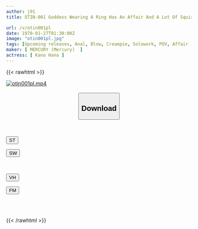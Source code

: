 ```yaml
---
author: j91
title: OTIN-001 Goddess Wearing A Ring Has An Affair And A Lot Of Squirting! 2-hole Sex Creampie. Husband Releases His Desires By Raping The Anus He Doesn't Know About. Hana Kanno

url: /v/otin001pl
date: 1970-01-27T01:30:00Z
image: "otin001pl.jpg"
tags: [Upcoming releases, Anal, Blow, Creampie, Solowork, POV, Affair	]
maker: [ MERCURY (Mercury)  ]
actress: [ Kano Hana ]
---
```



{{< rawhtml >}}

<div class="video" data-videoid="pending_link_2.html">
    <a href="javascript:;">
        <img src="/v/otin001pl/otin001pl.jpg" width="WIDTH" height="HEIGHT" alt="otin001pl.mp4" loading="lazy">
    </a>
</div>

<script type="text/javascript" src="https://j91.asia/asset/on-demand-pend.js"></script>

<br>
  <link rel="stylesheet" href="https://j91.asia/asset/bs5.css">
  
  <center>
  <button class="btn btn-primary" type="button" data-bs-toggle="collapse" data-bs-target=".multi-collapse" aria-expanded="false" aria-controls="multiCollapseExample1 multiCollapseExample2"><h2>Download</h2></button></center>
</p>
<div class="row">
  <div class="col">
    <div class="collapse multi-collapse" id="multiCollapseExample1">
      <div class="card card-body">
	      	      <br>
<div class="buttons">  
<p><a href="https://j91.asia/pending_link_2.html" target="_blank"><button class="btn-hover color-3"><i class="fa fa-download"></i> ST</button></a></p>
<p><a href="https://j91.asia/pending_link_2.html" target="_blank"><button class="btn-hover color-2"><i class="fa fa-download"></i> SW</button></a></p></div>
    </div>
  </div>
</div>
  <div class="col">
    <div class="collapse multi-collapse" id="multiCollapseExample2">
      <div class="card card-body">
	      <br>
<div class="buttons">
<p><a href="https://j91.asia/pending_link_2.html" target="_blank"><button class="btn-hover color-9"><i class="fa fa-download"></i> VH</button></a></p>
<p><a href="https://j91.asia/pending_link_2.html" target="_blank"><button class="btn-hover color-8"><i class="fa fa-download"></i> FM</button></a></p></div>
<br><br>
      </div>
    </div>
  </div>
</div>

{{< /rawhtml >}}
